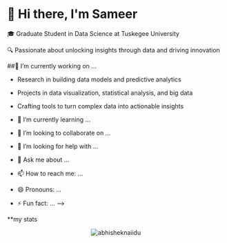 # 👋 Hi there, I'm Sameer
🎓 Graduate Student in Data Science at Tuskegee University

🔍 Passionate about unlocking insights through data and driving innovation

##🔭 I’m currently working on ...

- Research in building data models and predictive analytics
- Projects in data visualization, statistical analysis, and big data
- Crafting tools to turn complex data into actionable insights

- 🌱 I’m currently learning ...
- 👯 I’m looking to collaborate on ...
- 🤔 I’m looking for help with ...
- 💬 Ask me about ...
- 📫 How to reach me: ...
- 😄 Pronouns: ...
- ⚡ Fun fact: ...
-->

**my stats
<p align="center"> <img src="https://github-readme-stats.vercel.app/api?username=sameeruddin00&show_icons=true&theme=gotham" alt="abhisheknaiidu" />

